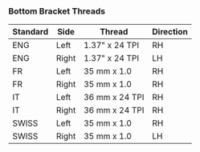 ### Bottom Bracket Threads

| Standard | Side  | Thread         | Direction |
|----------|-------|----------------|-----------|
| ENG      | Left  | 1.37" x 24 TPI | RH        |
| ENG      | Right | 1.37" x 24 TPI | LH        |
| FR       | Left  | 35 mm x 1.0    | RH        |
| FR       | Right | 35 mm x 1.0    | RH        |
| IT       | Left  | 36 mm x 24 TPI | RH        |
| IT       | Right | 36 mm x 24 TPI | RH        |
| SWISS    | Left  | 35 mm x 1.0    | RH        |
| SWISS    | Right | 35 mm x 1.0    | LH        |
